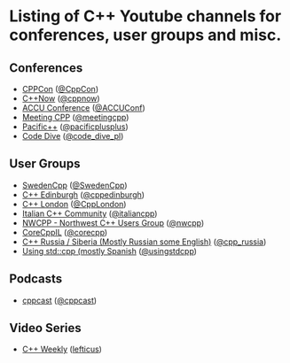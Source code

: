 # Listing of C++ Youtube channels for conferences, user groups and misc.
## Conferences
- [CPPCon](https://www.youtube.com/user/CppCon) ([@CppCon](https://twitter.com/CppCon))
- [C++Now]( https://www.youtube.com/user/BoostCon) ([@cppnow](https://twitter.com/cppnow))
- [ACCU Conference](https://www.youtube.com/channel/UCJhay24LTpO1s4bIZxuIqKw) ([@ACCUConf](https://twitter.com/ACCUConf))
- [Meeting CPP]( https://www.youtube.com/user/MeetingCPP) ([@meetingcpp](https://twitter.com/meetingcpp))
- [Pacific++](https://www.youtube.com/channel/UCrRR5mU5aqvtZAuEGYfdTjw) ([@pacificplusplus](https://twitter.com/pacificplusplus))
- [Code Dive](https://www.youtube.com/channel/UCU0Rt8VHO5-YNQXwIjkf-1g/videos) ([@code_dive_pl](https://twitter.com/code_dive_pl))

## User Groups
- [SwedenCpp](https://www.youtube.com/c/SwedenCpp) ([@SwedenCpp](https://twitter.com/SwedenCpp))
- [C++ Edinburgh](https://www.youtube.com/channel/UC3MI-cTQcGTkwWsf6z0hldQ) ([@cppedinburgh](https://twitter.com/cppedinburgh))
- [C++ London](https://www.youtube.com/channel/UCVaVY-fcOSBTc_8HibVB5VA) ([@CppLondon](https://twitter.com/CppLondon))
- [Italian C++ Community](https://www.youtube.com/channel/UCNge3iECU0XKjshac_hdejw) ([@italiancpp](https://twitter.com/italiancpp))
- [NWCPP - Northwest C++ Users Group](https://www.youtube.com/channel/UCrg3ot2uEjn3jLs4PmeqEAg) ([@nwcpp](https://twitter.com/nwcpp))
- [CoreCppIL](https://www.youtube.com/channel/UCE14XYFaK1fDTnOTqlOFrrQ?app=desktop) ([@corecpp](https://twitter.com/corecpp))
- [C++ Russia / Siberia (Mostly Russian some English)](https://www.youtube.com/channel/UCJ9v015sPgEi0jJXe_zanjA) ([@cpp_russia](https://twitter.com/cpp_russia))
- [Using std::cpp (mostly Spanish](https://www.youtube.com/channel/UC0fpufx5KaNfa8GEVSVwwJw) ([@usingstdcpp](https://twitter.com/usingstdcpp))

## Podcasts
- [cppcast](https://www.youtube.com/channel/UCuCjADS4u3uJDTqUaG0H9dA) ([@cppcast](https://twitter.com/cppcast))

## Video Series
- [C++ Weekly](https://www.youtube.com/user/lefticus1) ([lefticus](https://twitter.com/lefticus))

